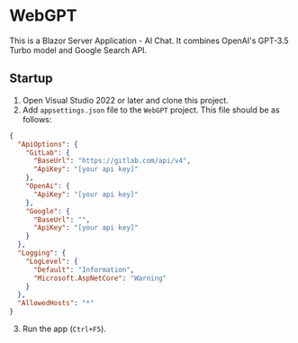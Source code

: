 # WebGPT

This is a Blazor Server Application - AI Chat. It combines OpenAI's GPT-3.5 Turbo model and Google Search API. 

## Startup

1. Open Visual Studio 2022 or later and clone this project.
2. Add `appsettings.json` file to the `WebGPT` project. This file should be as follows:
```json
{
  "ApiOptions": {
    "GitLab": {
      "BaseUrl": "https://gitlab.com/api/v4",
      "ApiKey": "[your api key]"
    },
    "OpenAi": {
      "ApiKey": "[your api key]"
    },
    "Google": {
      "BaseUrl": "",
      "ApiKey": "[your api key]"
    }
  },
  "Logging": {
    "LogLevel": {
      "Default": "Information",
      "Microsoft.AspNetCore": "Warning"
    }
  },
  "AllowedHosts": "*"
}
```

3. Run the app (`Ctrl+F5`).
